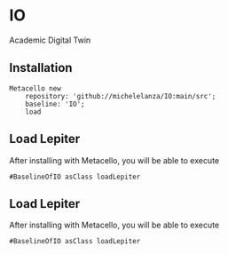 # IO
Academic Digital Twin
## Installation```stMetacello new	repository: 'github://michelelanza/IO:main/src';	baseline: 'IO';	load```## Load Lepiter				After installing with Metacello, you will be able to execute```#BaselineOfIO asClass loadLepiter```## Load Lepiter				After installing with Metacello, you will be able to execute```#BaselineOfIO asClass loadLepiter```